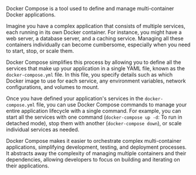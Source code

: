 Docker Compose is a tool used to define and manage multi-container Docker applications. 

Imagine you have a complex application that consists of multiple services, each running in its own Docker container. For instance, you might have a web server, a database server, and a caching service. Managing all these containers individually can become cumbersome, especially when you need to start, stop, or scale them.

Docker Compose simplifies this process by allowing you to define all the services that make up your application in a single YAML file, known as the `docker-compose.yml` file. In this file, you specify details such as which Docker image to use for each service, any environment variables, network configurations, and volumes to mount.

Once you have defined your application's services in the `docker-compose.yml` file, you can use Docker Compose commands to manage your entire application lifecycle with a single command. For example, you can start all the services with one command (`docker-compose up -d`: To run in detached mode), stop them with another (`docker-compose down`), or scale individual services as needed.

Docker Compose makes it easier to orchestrate complex multi-container applications, simplifying development, testing, and deployment processes. It abstracts away the complexity of managing multiple containers and their dependencies, allowing developers to focus on building and iterating on their applications.